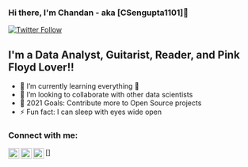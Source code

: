 ### Hi there, I'm Chandan - aka [CSengupta1101]👋

[![Twitter Follow](https://img.shields.io/twitter/follow/CSengupta1101?color=1DA1F2&logo=twitter&style=for-the-badge)](https://twitter.com/intent/follow?original_referer=https%3A%2F%2Fgithub.com%2FCSengupta1101&screen_name=CSengupta1101)

## I'm a Data Analyst, Guitarist, Reader, and Pink Floyd Lover!!

- 🌱 I’m currently learning everything 🤣
- 👯 I’m looking to collaborate with other data scientists
- 🥅 2021 Goals: Contribute more to Open Source projects
- ⚡ Fun fact: I can sleep with eyes wide open

### Connect with me:
[[<img align="left" alt="CSengupta1101 | Twitter" width="22px" src="https://cdn.jsdelivr.net/npm/simple-icons@v3/icons/twitter.svg" />]][twitter]
[<img align="left" alt="CSengupta1101 | LinkedIn" width="22px" src="https://cdn.jsdelivr.net/npm/simple-icons@v3/icons/linkedin.svg" />][linkedin]
[<img align="left" alt="CSengupta1101 | Instagram" width="22px" src="https://cdn.jsdelivr.net/npm/simple-icons@v3/icons/instagram.svg" />][instagram]

[twitter]: https://twitter.com/CSengupta1101
[instagram]: https://www.instagram.com/joy_110188/
[linkedin]: https://www.linkedin.com/in/chandan-sengupta/
